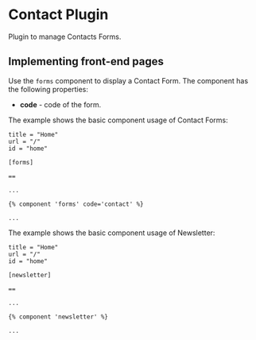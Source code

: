 # Contact Plugin

Plugin to manage Contacts Forms.

## Implementing front-end pages

Use the `forms` component to display a Contact Form. The component has the following properties:

* **code** - code of the form.

The example shows the basic component usage of Contact Forms:

    title = "Home"
    url = "/"
    id = "home"

    [forms]

    ==

    ...

    {% component 'forms' code='contact' %}

    ...


The example shows the basic component usage of Newsletter:

    title = "Home"
    url = "/"
    id = "home"

    [newsletter]

    ==

    ...

    {% component 'newsletter' %}

    ...